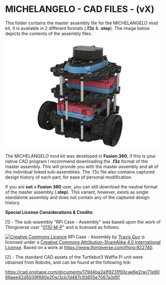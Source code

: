 # **MICHELANGELO - CAD FILES - (vX)**



This folder contains the master assembly file for the MICHELANGELO mod kit, it is available in 2 different formats (**.f3z** & **.step**). The image below depicts the contents of the assembly files.



![](../images/Assembly_images/Master_Assembly.png)



The MICHELANGELO mod kit was developed in **Fusion 360**, if this is your native CAD program I recommend downloading the **.f3z** format of the master assembly. This will provide you with the master assembly and all of the individual linked sub-assemblies. The .f3z file also contains captured design history of each part, for ease of personal modification. 

If you are **not** a **Fusion 360** user, you can still download the neutral format of the master assembly (**.step**). This variant, however, exists as single standalone assembly and does not contain any of the captured design history.



**Special License Considerations & Credits:**

[1] - The sub-assembly "RPi Case - Assembly" was based upon the work of Thingiverse user "[0110-M-P](https://www.thingiverse.com/0110-M-P)" and is licensed as follows:

<a rel="license" href="http://creativecommons.org/licenses/by-sa/4.0/"><img alt="Creative Commons Licence" style="border-width:0" src="https://i.creativecommons.org/l/by-sa/4.0/88x31.png" /></a> <span xmlns:dct="http://purl.org/dc/terms/" property="dct:title">RPi Case - Assembly</span> by <a xmlns:cc="http://creativecommons.org/ns#" href="https://github.com/travisguy-exe/LEONARDO-turtlebot3-wafflepi-upgrade-kit" property="cc:attributionName" rel="cc:attributionURL">Travis Guy</a> is licensed under a <a rel="license" href="http://creativecommons.org/licenses/by-sa/4.0/">Creative Commons Attribution-ShareAlike 4.0 International License</a>. Based on a work at <a xmlns:dct="http://purl.org/dc/terms/" href="https://www.thingiverse.com/thing:922740" rel="dct:source">https://www.thingiverse.com/thing:922740</a>.



[2] - The standard CAD assets of the Turtlebot3 Waffle Pi unit were obtained from Robotis, and can be found at the following link:

https://cad.onshape.com/documents/179d4ba2a1f9231f93cae6e2/w/71e9066aee42d5039f880e2f/e/3cb7d487c93655e7067a3d5f



